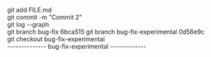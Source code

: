 git add FILE.md
<br>
git commit -m "Commit 2"
<br>
git log --graph
<br>
git branch bug-fix 6bca515
git branch bug-fix-experimental 0d56e9c
<br>
git checkout bug-fix-experimental
<br>
-------------- bug-fix-experimental -------------
<br>
